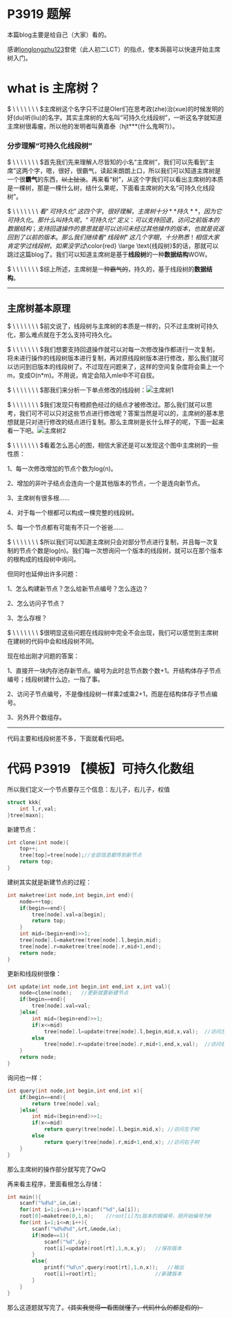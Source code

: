 # P3919 题解

本篇blog主要是给自己（大家）看的。

感谢[longlongzhu123](https://www.luogu.org/space/show?uid=57525)奆佬（此人初二LCT）的指点，使本蒟蒻可以快速开始主席树入门。

# what is 主席树？
$ \ \ \ \ \ \ \ $主席树这个名字只不过是OIer们在思考政(zhe)治(xue)的时候发明的好(du)听(liu)的名字。其实主席树的大名叫“可持久化线段树”，一听这名字就知道主席树很毒瘤，所以他的发明者叫黄嘉泰（hjt***(什么鬼啊?)）。

### 分步理解“可持久化线段树”
$ \ \ \ \ \ \ \ $首先我们先来理解人尽皆知的小名“主席树”，我们可以先看到“主席”这两个字，嗯，很好，很霸气，读起来朗朗上口，所以我们可以知道主席树是一个很**霸气**的东西，~~以上扯淡~~。再来看“树”，从这个字我们可以看出主席树的本质是一棵树，那是一棵什么树，结什么果呢，下面看主席树的大名“可持久化线段树”。

$ \ \ \ \ \ \ \ $看“可持久化”这四个字，很好理解，主席树十分**持久**，因为它可持久化。那什么叫持久呢，“可持久化”定义：可以支持回退，访问之前版本的数据结构；支持回退操作的意思就是可以访问未经过其他操作的版本，也就是说返回到了以前的版本。那么我们继续看“线段树”这几个字眼，十分熟悉！相信大家肯定学过线段树，如果没学过$\color{red} \large \text{线段树}$的话，那就可以跳过这篇blog了。我们可以知道主席树是基于**线段树**的一种**数据结构**WOW。

$ \ \ \ \ \ \ \ $综上所述，主席树是一种~~霸气的~~，持久的，基于线段树的**数据结构**。

------------
## 主席树基本原理
$ \ \ \ \ \ \ \ $前文说了，线段树与主席树的本质是一样的，只不过主席树可持久化，那么难点就在于怎么支持可持久化。

$ \ \ \ \ \ \ \ $我们想要支持回退操作就可以对每一次修改操作都进行一次复制，将未进行操作的线段树版本进行复制，再对原线段树版本进行修改，那么我们就可以访问到旧版本的线段树了。不过现在问题来了，这样的空间复杂度将会乘上一个m，变成O(n*m)。不用说，肯定会陷入mle中不可自拔。

$ \ \ \ \ \ \ \ $那我们来分析一下单点修改的线段树：![主席树1](https://cdn.luogu.com.cn/upload/pic/46128.png)

$ \ \ \ \ \ \ \ $我们发现只有橙颜色经过的结点才被修改过。那么我们就可以思考，我们可不可以只对这些节点进行修改呢？答案当然是可以的，主席树的基本思想就是只对进行修改的结点进行复制。那么主席树是长什么样子的呢，下面一起来看一下吧。![主席树2](https://cdn.luogu.com.cn/upload/pic/46147.png)

$ \ \ \ \ \ \ \ $看着怎么恶心的图，相信大家还是可以发现这个图中主席树的一些性质：

1、每一次修改增加的节点个数为log(n)。

2、增加的非叶子结点会连向一个是其他版本的节点，一个是连向新节点。

3、主席树有很多根……

4、对于每一个根都可以构成一棵完整的线段树。

5、每一个节点都有可能有不只一个爸爸……

$ \ \ \ \ \ \ \ $所以我们可以知道主席树只会对部分节点进行复制，并且每一次复制的节点个数是log(n)。我们每一次想询问一个版本的线段树，就可以在那个版本的根构成的线段树中询问。

但同时也延伸出许多问题：

1、怎么构建新节点？怎么给新节点编号？怎么连边？

2、怎么访问子节点？

3、怎么存根？

$ \ \ \ \ \ \ \ $很明显这些问题在线段树中完全不会出现，我们可以感觉到主席树在建树的代码中会和线段树不同。

现在给出刚才问题的答案：

1、直接开一块内存池存新节点。编号为此时总节点数个数+1。开结构体存子节点编号；线段树建什么边，一指了事。

2、访问子节点编号，不是像线段树一样乘2或乘2+1，而是在结构体存子节点编号。

3、另外开个数组存。

------------

代码主要和线段树差不多，下面就看代码吧。

# 代码  P3919 【模板】可持久化数组

所以我们定义一个节点要存三个信息：左儿子，右儿子，权值
```cpp
struct kkk{
	int l,r,val;
}tree[maxn];
```
新建节点：
```cpp
int clone(int node){
	top++;
	tree[top]=tree[node];//全部信息都传到新节点
	return top;
}
```
建树其实就是新建节点的过程：
```cpp
int maketree(int node,int begin,int end){
	node=++top;
	if(begin==end){
		tree[node].val=a[begin];
		return top;
	}
	int mid=(begin+end)>>1;
	tree[node].l=maketree(tree[node].l,begin,mid);
	tree[node].r=maketree(tree[node].r,mid+1,end);
	return node;
}
```
更新和线段树很像：
```cpp
int update(int node,int begin,int end,int x,int val){
	node=clone(node);	//更新就要新建节点 
	if(begin==end){
		tree[node].val=val;
	}else{
		int mid=(begin+end)>>1;
		if(x<=mid)
			tree[node].l=update(tree[node].l,begin,mid,x,val);	//访问左子树 
		else
			tree[node].r=update(tree[node].r,mid+1,end,x,val);	//访问右子树 
	}
	return node;
}
```
询问也一样：
```cpp
int query(int node,int begin,int end,int x){
	if(begin==end){
		return tree[node].val;
	}else{
		int mid=(begin+end)>>1;
		if(x<=mid)
			return query(tree[node].l,begin,mid,x);	//访问左子树 
		else
			return query(tree[node].r,mid+1,end,x);	//访问右子树 
	}
}
```
那么主席树的操作部分就写完了QwQ

再来看主程序，里面看根怎么存储：
```cpp
int main(){
	scanf("%d%d",&n,&m);
	for(int i=1;i<=n;i++)scanf("%d",&a[i]);
	root[0]=maketree(0,1,n);	//root[i]为i版本的根编号，刚开始编号为0 
	for(int i=1;i<=m;i++){
		scanf("%d%d%d",&rt,&mode,&x);
		if(mode==1){
			scanf("%d",&y);
			root[i]=update(root[rt],1,n,x,y);	//保存版本 
		}
		else{
			printf("%d\n",query(root[rt],1,n,x));	//输出 
			root[i]=root[rt];					//新建版本 
		}
	}
}
```
那么这道题就写完了。~~（其实我觉得一看图就懂了，代码什么的都是假的）~~